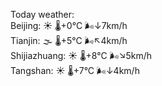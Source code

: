Today weather:  
Beijing: ☀️   🌡️+0°C 🌬️↓7km/h  
Tianjin: 🌫  🌡️+5°C 🌬️↖4km/h  
Shijiazhuang: ☀️   🌡️+8°C 🌬️↘5km/h  
Tangshan: ☀️   🌡️+7°C 🌬️↓4km/h  
